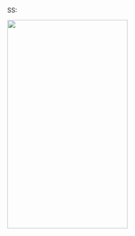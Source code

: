 
SS:

<img src="https://user-images.githubusercontent.com/102072945/213877137-4e1dca27-4790-42c8-b9fc-63befbcc3de6.png" width=275 height=475 />
